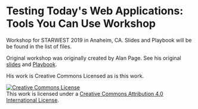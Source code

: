 # Testing Today's Web Applications: Tools You Can Use Workshop

Workshop for STARWEST 2019 in Anaheim, CA. Slides and Playbook will be be found in the list of files. 




Original workshop was originally created by Alan Page. See his original [slides](http://bit.ly/alantools) and [Playbook](http://bit.ly/toolsdocs). 

His work is Creative Commons Licensed as is this work.

<a rel="license" href="http://creativecommons.org/licenses/by/4.0/"><img alt="Creative Commons License" style="border-width:0" src="https://i.creativecommons.org/l/by/4.0/88x31.png" /></a><br />This work is licensed under a <a rel="license" href="http://creativecommons.org/licenses/by/4.0/">Creative Commons Attribution 4.0 International License</a>.
